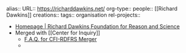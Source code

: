 alias::
URL:: https://richarddawkins.net/
org-type::
people:: [[Richard Dawkins]]
creations::
tags:: organisation
rel-projects::


- [Homepage | Richard Dawkins Foundation for Reason and Science](https://richarddawkins.net/)
- Merged with [[Center for Inquiry]]
	- [F.A.Q. for CFI-RDFRS Merger](https://richarddawkins.net/2016/01/faq-for-cfi-rdfrs-merger/)
	-
